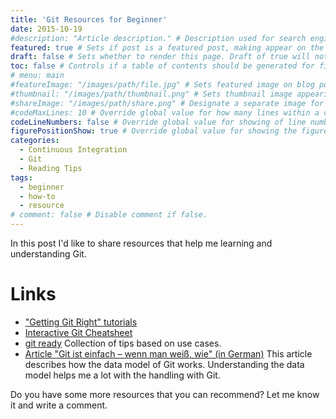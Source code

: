 ```yaml
---
title: 'Git Resources for Beginner'
date: 2015-10-19
#description: "Article description." # Description used for search engine.
featured: true # Sets if post is a featured post, making appear on the home page side bar.
draft: false # Sets whether to render this page. Draft of true will not be rendered.
toc: false # Controls if a table of contents should be generated for first-level links automatically.
# menu: main
#featureImage: "/images/path/file.jpg" # Sets featured image on blog post.
#thumbnail: "/images/path/thumbnail.png" # Sets thumbnail image appearing inside card on homepage.
#shareImage: "/images/path/share.png" # Designate a separate image for social media sharing.
#codeMaxLines: 10 # Override global value for how many lines within a code block before auto-collapsing.
codeLineNumbers: false # Override global value for showing of line numbers within code block.
figurePositionShow: true # Override global value for showing the figure label.
categories:
  - Continuous Integration
  - Git
  - Reading Tips
tags:
  - beginner
  - how-to
  - resource
# comment: false # Disable comment if false.
---
```


In this post I'd like to share resources that help me learning and understanding Git.

Links
=====

* ["Getting Git Right" tutorials](https://www.atlassian.com/git/)
* [Interactive Git Cheatsheet](http://ndpsoftware.com/git-cheatsheet.html)
* [git ready](http://gitready.com/) Collection of tips based on use cases.
* [Article "Git ist einfach – wenn man weiß, wie" (in German)](https://jaxenter.de/git-ist-einfach-wenn-man-weis-wie-1638) This article describes how the data model of Git works. Understanding the data model helps me a lot with the handling with Git.

Do you have some more resources that you can recommend? Let me know it and write a comment.
